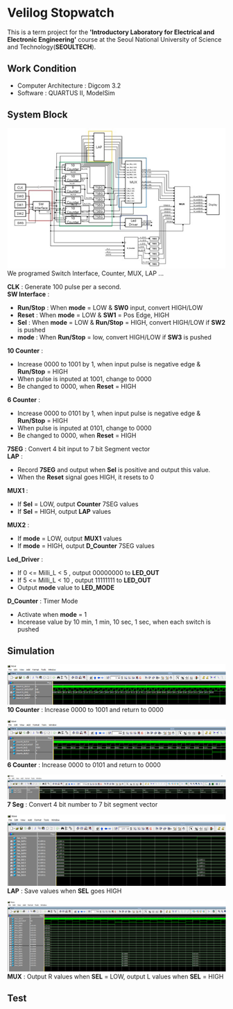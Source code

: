 # **Velilog Stopwatch**
This is a term project for the **'Introductory Laboratory for Electrical and Electronic Engineering'** course at the Seoul National University of Science and Technology(**SEOULTECH**).

## **Work Condition**
- Computer Architecture : Digcom 3.2
- Software : QUARTUS II, ModelSim

## **System Block**
![system_block](pic/system_block.jpg)  
We programed Switch Interface, Counter, MUX, LAP ...

**CLK** : Generate 100 pulse per a second.  
**SW Interface** : 
- **Run/Stop** : When **mode** = LOW & **SW0** input, convert HIGH/LOW
- **Reset** : When **mode** = LOW & **SW1** = Pos Edge, HIGH
- **Sel** : When **mode** = LOW & **Run/Stop** = HIGH, convert HIGH/LOW if **SW2** is pushed
- **mode** : When **Run/Stop** = low, convert HIGH/LOW if **SW3** is pushed

**10 Counter** :
- Increase 0000 to 1001 by 1, when input pulse is negative edge & **Run/Stop** = HIGH
- When pulse is inputed at 1001, change to 0000
- Be changed to 0000, when **Reset** = HIGH

**6 Counter** :
- Increase 0000 to 0101 by 1, when input pulse is negative edge & **Run/Stop** = HIGH
- When pulse is inputed at 0101, change to 0000
- Be changed to 0000, when **Reset** = HIGH

**7SEG** : Convert 4 bit input to 7 bit Segment vector  
**LAP** : 
- Record **7SEG** and output when **Sel** is positive and output this value.
- When the **Reset** signal goes HIGH, it resets to 0 

**MUX1** :
- If **Sel** = LOW, output **Counter** 7SEG values
- If **Sel** = HIGH, output **LAP** values

**MUX2** :
- If **mode** = LOW, output **MUX1** values
- If **mode** = HIGH, output **D_Counter** 7SEG values

**Led_Driver** :
- If 0 <= Milli_L < 5 , output 00000000 to **LED_OUT**
- If 5 <= Milli_L < 10 , output 11111111 to **LED_OUT**
- Output **mode** value to **LED_MODE**

**D_Counter** : Timer Mode
- Activate when **mode** = 1
- Incerease value by 10 min, 1 min, 10 sec, 1 sec, when each switch is pushed

## **Simulation**  

![10_counter](pic/10_counter_sim.png)  
**10 Counter** : Increase 0000 to 1001 and return to 0000

![6_counter](pic/6_counter_sim.png)  
**6 Counter** : Increase 0000 to 0101 and return to 0000

![7_seg](pic/7_seg_sim.png)  
**7 Seg** : Convert 4 bit number to 7 bit segment vector

![Lap](pic/Lap_sim.png)  
**LAP** : Save values when **SEL** goes HIGH

![MUX](pic/MUX_sim.png)  
**MUX** : Output R values when **SEL** = LOW, output L values when **SEL** = HIGH

## **Test**
